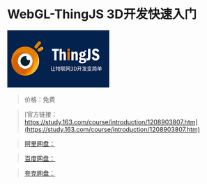 # WebGL-ThingJS 3D开发快速入门

![img](../../../assets/study163/free/34e709c0cd7a495d82b2a4e181bf14f9.png)

> 价格：免费

> [官方链接：https://study.163.com/course/introduction/1208903807.htm](https://study.163.com/course/introduction/1208903807.htm)

> [阿里网盘：]()

> [百度网盘：]()

> [夸克网盘：]()
